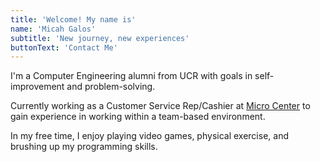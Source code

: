```yaml
---
title: 'Welcome! My name is'
name: 'Micah Galos'
subtitle: 'New journey, new experiences'
buttonText: 'Contact Me'
---
```


I'm a Computer Engineering alumni from UCR with goals in self-improvement and problem-solving.

Currently working as a Customer Service Rep/Cashier at [Micro Center](https://www.microcenter.com/site/stores/tustin.aspx) to gain experience in working within a team-based environment.

In my free time, I enjoy playing video games, physical exercise, and brushing up my programming skills.

